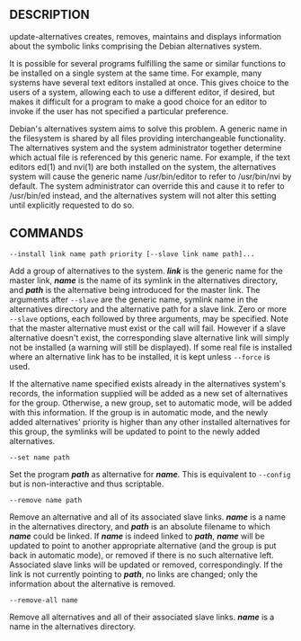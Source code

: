 ## DESCRIPTION

update-alternatives creates, removes, maintains and displays information about the symbolic links comprising the Debian alternatives system.

It is possible for several programs fulfilling the same or similar functions to be installed on a single system at the same time.  For example, many systems have several text editors installed at once.  This gives choice to the users of a system, allowing each to use a different editor, if desired, but makes  it difficult for a program to make a good choice for an editor to invoke if the user has not specified a particular preference.

Debian's  alternatives  system aims to solve this problem.  A generic name in the filesystem is shared by all files providing interchangeable functionality. The alternatives system and the system administrator together determine which actual file is referenced by this generic name.  For example, if the text editors  ed(1)  and  nvi(1)  are  both installed on the system, the alternatives system will cause the generic name /usr/bin/editor to refer to /usr/bin/nvi by default. The system administrator can override this and cause it to refer to /usr/bin/ed instead, and the alternatives system will not  alter  this  setting until explicitly requested to do so.

## COMMANDS

```
--install link name path priority [--slave link name path]...
```

Add a group of alternatives to the system. ***link*** is the generic name for the master link, ***name*** is the name of its symlink in the alternatives directory, and ***path*** is the alternative being introduced for the master link. The arguments after `--slave` are the generic name, symlink name in the alternatives directory and the alternative path for a slave link. Zero or more `--slave` options, each followed by three arguments, may be specified. Note that the master alternative must exist or the call will fail. However if a slave alternative doesn't exist, the corresponding slave alternative link will simply not be installed (a warning will still be displayed). If some real file is installed where an alternative link has to be installed, it is kept unless `--force` is used.

If  the alternative name specified exists already in the alternatives system's records, the information supplied will be added as a new set of alternatives for the group. Otherwise, a new group, set to automatic mode, will be added with this information. If the group is in automatic mode, and the  newly added alternatives' priority is higher than any other installed alternatives for this group, the symlinks will be updated to point to the newly added alternatives.

```
--set name path
```

Set the program ***path*** as alternative for ***name***. This is equivalent to `--config` but is non-interactive and thus scriptable.

```
--remove name path
```

Remove an alternative and all of its associated slave links. ***name*** is a name in the alternatives directory, and ***path*** is an absolute filename to which ***name*** could  be linked. If ***name*** is indeed linked to ***path***, ***name*** will be updated to point to another appropriate alternative (and the group is put back in automatic mode), or removed if there is no such alternative left.  Associated slave links will be updated or removed, correspondingly. If the link is not currently pointing to ***path***, no links are changed; only the information about the alternative is removed.

```
--remove-all name
```

Remove all alternatives and all of their associated slave links. ***name*** is a name in the alternatives directory.
